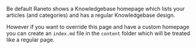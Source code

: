<!-- 
{
  "order":1,
  "targetAudience":"user",
  "title": "Custom Homepage",
  "version":"1.0.0"
}
-->

Be default Raneto shows a Knowledgebase homepage which lists your articles (and categories) and has
a regular Knowledgebase design.

However if you want to override this page and have a custom homepage you can create an `index.md` file
in the `content` folder which will be treated like a regular page.
